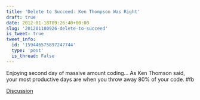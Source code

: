 ```yaml
---
title: 'Delete to Succeed: Ken Thompson Was Right'
draft: true
date: 2012-01-18T09:26:40+00:00
slug: '201201180926-delete-to-succeed'
is_tweet: true
tweet_info:
  id: '159446575897247744'
  type: 'post'
  is_thread: False
---
```




Enjoying second day of massive amount coding... As Ken Thomson said, your most productive days are when you throw away 80% of your code. #fb

[Discussion](https://x.com/sytelus/status/159446575897247744)
